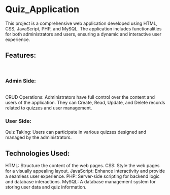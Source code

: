 <h1>Quiz_Application</h1>
This project is a comprehensive web application developed using HTML, CSS, JavaScript, PHP, and MySQL. The application includes functionalities for both administrators and users, ensuring a dynamic and interactive user experience.

<h2>Features:</h2><br>
<h3>Admin Side:</h3><br>
CRUD Operations: Administrators have full control over the content and users of the application. They can Create, Read, Update, and Delete records related to quizzes and user management.

<h3>User Side:</h3>
Quiz Taking: Users can participate in various quizzes designed and managed by the administrators.

<h2>Technologies Used:</h2>
HTML: Structure the content of the web pages.
CSS: Style the web pages for a visually appealing layout.
JavaScript: Enhance interactivity and provide a seamless user experience.
PHP: Server-side scripting for backend logic and database interactions.
MySQL: A database management system for storing user data and quiz information.
